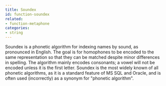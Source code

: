 ```yaml
---
title: Soundex
id: function-soundex
related:
- function-metaphone
categories:
- string
---
```


Soundex is a phonetic algorithm for indexing names by sound, as pronounced in English. The goal is for homophones to be encoded to the same representation so that they can be matched despite minor differences in spelling. The algorithm mainly encodes consonants; a vowel will not be encoded unless it is the first letter. Soundex is the most widely known of all phonetic algorithms, as it is a standard feature of MS SQL and Oracle, and is often used (incorrectly) as a synonym for "phonetic algorithm".
